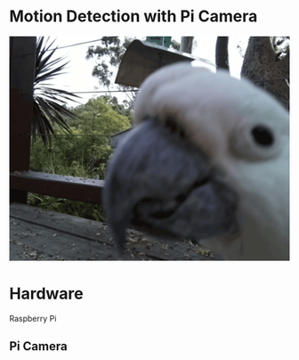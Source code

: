 # Motion Detection with Pi Camera
![Image](20210218_152724.gif)

# Hardware
Raspberry Pi

## Pi Camera

